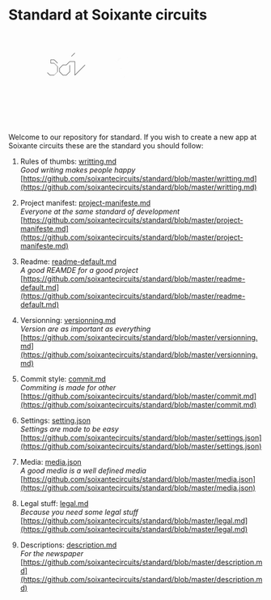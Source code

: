 # Standard at Soixante circuits

![anim](https://raw.githubusercontent.com/soixantecircuits/standard/master/assets/videos/anim__logo__2015.gif)

Welcome to our repository for standard.
If you wish to create a new app at Soixante circuits these are the standard you should follow:

1. Rules of thumbs: [writting.md](https://github.com/soixantecircuits/standard/blob/master/writting.md) <br>
  _Good writing makes people happy_ <br>
  [https://github.com/soixantecircuits/standard/blob/master/writting.md](https://github.com/soixantecircuits/standard/blob/master/writting.md)

1. Project manifest: [project-manifeste.md](https://github.com/soixantecircuits/standard/blob/master/project-manifeste.md) <br>
  _Everyone at the same standard of development_ <br>
  [https://github.com/soixantecircuits/standard/blob/master/project-manifeste.md](https://github.com/soixantecircuits/standard/blob/master/project-manifeste.md)

1. Readme: [readme-default.md](https://github.com/soixantecircuits/standard/blob/master/readme-default.md) <br>
  _A good REAMDE for a good project_ <br>
  [https://github.com/soixantecircuits/standard/blob/master/readme-default.md](https://github.com/soixantecircuits/standard/blob/master/readme-default.md)


1. Versionning: [versionning.md](https://github.com/soixantecircuits/standard/blob/master/versionning.md) <br>
  _Version are as important as everything_ <br>
  [https://github.com/soixantecircuits/standard/blob/master/versionning.md](https://github.com/soixantecircuits/standard/blob/master/versionning.md)

1. Commit style: [commit.md](https://github.com/soixantecircuits/standard/blob/master/commit.md) <br>
  _Commiting is made for other_ <br>
  [https://github.com/soixantecircuits/standard/blob/master/commit.md](https://github.com/soixantecircuits/standard/blob/master/commit.md)

1. Settings: [setting.json](https://github.com/soixantecircuits/standard/blob/master/settings.json) <br>
  _Settings are made to be easy_ <br>
  [https://github.com/soixantecircuits/standard/blob/master/settings.json](https://github.com/soixantecircuits/standard/blob/master/settings.json)

1. Media: [media.json](https://github.com/soixantecircuits/standard/blob/master/media.json) <br>
  _A good media is a well defined media_ <br>
  [https://github.com/soixantecircuits/standard/blob/master/media.json](https://github.com/soixantecircuits/standard/blob/master/media.json)

1. Legal stuff: [legal.md](https://github.com/soixantecircuits/standard/blob/master/legal.md) <br>
  _Because you need some legal stuff_ <br>
  [https://github.com/soixantecircuits/standard/blob/master/legal.md](https://github.com/soixantecircuits/standard/blob/master/legal.md)
  
1. Descriptions: [description.md](https://github.com/soixantecircuits/standard/blob/master/description.md) <br>
  _For the newspaper_ <br>
  [https://github.com/soixantecircuits/standard/blob/master/description.md](https://github.com/soixantecircuits/standard/blob/master/description.md)
